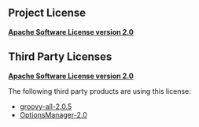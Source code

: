 <!-- Created by CodeLicenseManager -->
## Project License

__[Apache Software License version 2.0](https://github.com/tombensve/MarkdownDoc/blob/master/Docs/Apache-2.0.md)__

## Third Party Licenses

__[Apache Software License version 2.0](https://github.com/tombensve/MarkdownDoc/blob/master/Docs/Apache-2.0.md)__

The following third party products are using this license:

* [groovy-all-2.0.5](http://groovy.codehaus.org/)
* [OptionsManager-2.0](http://github.com/tombensve/OptionsManager)

<!-- CLM -->
